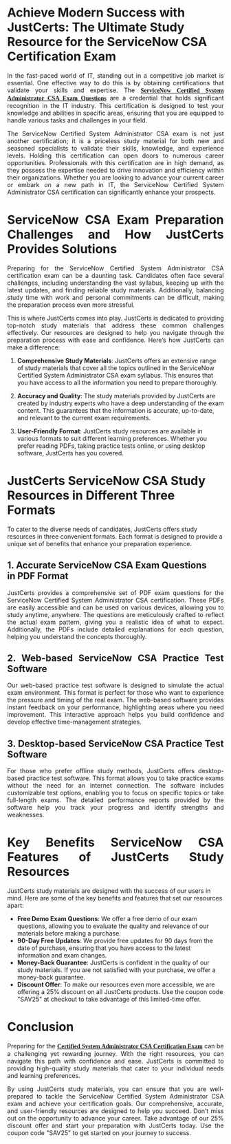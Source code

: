 <h1><strong>Achieve Modern Success with JustCerts: The Ultimate Study Resource for the ServiceNow CSA Certification Exam</strong></h1>

<p style="text-align: justify;">In the fast-paced world of IT, standing out in a competitive job market is essential. One effective way to do this is by obtaining certifications that validate your skills and expertise. The <span style="font-family:Georgia,serif;"><span style="font-size:14px;"><strong><a href="https://www.justcerts.com/servicenow/csa-practice-questions.html">ServiceNow Certified System Administrator CSA Exam Questions</a></strong></span></span> are a credential that holds significant recognition in the IT industry. This certification is designed to test your knowledge and abilities in specific areas, ensuring that you are equipped to handle various tasks and challenges in your field.</p>

<p style="text-align: justify;">The ServiceNow Certified System Administrator CSA exam is not just another certification; it is a priceless study material for both new and seasoned specialists to validate their skills, knowledge, and experience levels. Holding this certification can open doors to numerous career opportunities. Professionals with this certification are in high demand, as they possess the expertise needed to drive innovation and efficiency within their organizations. Whether you are looking to advance your current career or embark on a new path in IT, the ServiceNow Certified System Administrator CSA certification can significantly enhance your prospects.</p>

<h1 style="text-align: justify;"><strong>ServiceNow CSA Exam Preparation Challenges and How JustCerts Provides Solutions</strong></h1>

<p style="text-align: justify;">Preparing for the ServiceNow Certified System Administrator CSA certification exam can be a daunting task. Candidates often face several challenges, including understanding the vast syllabus, keeping up with the latest updates, and finding reliable study materials. Additionally, balancing study time with work and personal commitments can be difficult, making the preparation process even more stressful.</p>

<p style="text-align: justify;">This is where JustCerts comes into play. JustCerts is dedicated to providing top-notch study materials that address these common challenges effectively. Our resources are designed to help you navigate through the preparation process with ease and confidence. Here’s how JustCerts can make a difference:</p>

<ol>
	<li>
	<p><span style="font-size:14px;"><strong>Comprehensive Study Materials</strong>: JustCerts offers an extensive range of study materials that cover all the topics outlined in the ServiceNow Certified System Administrator CSA exam syllabus. This ensures that you have access to all the information you need to prepare thoroughly.</span></p>
	</li>
	<li>
	<p><span style="font-size:14px;"><strong>Accuracy and Quality</strong>: The study materials provided by JustCerts are created by industry experts who have a deep understanding of the exam content. This guarantees that the information is accurate, up-to-date, and relevant to the current exam requirements.</span></p>
	</li>
	<li>
	<p><span style="font-size:14px;"><strong>User-Friendly Format</strong>: JustCerts study resources are available in various formats to suit different learning preferences. Whether you prefer reading PDFs, taking practice tests online, or using desktop software, JustCerts has you covered.</span></p>
	</li>
</ol>

<h1><strong>JustCerts ServiceNow CSA Study Resources in Different Three Formats</strong></h1>

<p>To cater to the diverse needs of candidates, JustCerts offers study resources in three convenient formats. Each format is designed to provide a unique set of benefits that enhance your preparation experience.</p>

<h2><strong>1. Accurate ServiceNow CSA Exam Questions in PDF Format</strong></h2>

<p style="text-align: justify;">JustCerts provides a comprehensive set of PDF exam questions for the ServiceNow Certified System Administrator CSA certification. These PDFs are easily accessible and can be used on various devices, allowing you to study anytime, anywhere. The questions are meticulously crafted to reflect the actual exam pattern, giving you a realistic idea of what to expect. Additionally, the PDFs include detailed explanations for each question, helping you understand the concepts thoroughly.</p>

<h2 style="text-align: justify;"><strong>2. Web-based ServiceNow CSA Practice Test Software</strong></h2>

<p style="text-align: justify;">Our web-based practice test software is designed to simulate the actual exam environment. This format is perfect for those who want to experience the pressure and timing of the real exam. The web-based software provides instant feedback on your performance, highlighting areas where you need improvement. This interactive approach helps you build confidence and develop effective time-management strategies.</p>

<h2 style="text-align: justify;"><strong>3. Desktop-based ServiceNow CSA Practice Test Software</strong></h2>

<p style="text-align: justify;">For those who prefer offline study methods, JustCerts offers desktop-based practice test software. This format allows you to take practice exams without the need for an internet connection. The software includes customizable test options, enabling you to focus on specific topics or take full-length exams. The detailed performance reports provided by the software help you track your progress and identify strengths and weaknesses.</p>

<h1 style="text-align: justify;"><strong>Key Benefits ServiceNow CSA Features of JustCerts Study Resources</strong></h1>

<p>JustCerts study materials are designed with the success of our users in mind. Here are some of the key benefits and features that set our resources apart:</p>

<ul>
	<li><span style="font-size:14px;"><strong>Free Demo Exam Questions</strong>: We offer a free demo of our exam questions, allowing you to evaluate the quality and relevance of our materials before making a purchase.</span></li>
	<li><span style="font-size:14px;"><strong>90-Day Free Updates</strong>: We provide free updates for 90 days from the date of purchase, ensuring that you have access to the latest information and exam changes.</span></li>
	<li><span style="font-size:14px;"><strong>Money-Back Guarantee</strong>: JustCerts is confident in the quality of our study materials. If you are not satisfied with your purchase, we offer a money-back guarantee.</span></li>
	<li><span style="font-size:14px;"><strong>Discount Offer</strong>: To make our resources even more accessible, we are offering a 25% discount on all JustCerts products. Use the coupon code "SAV25" at checkout to take advantage of this limited-time offer.</span></li>
</ul>

<h1><strong>Conclusion</strong></h1>

<p style="text-align: justify;">Preparing for the <span style="font-family:Georgia,serif;"><span style="font-size:14px;"><strong><a href="https://www.justcerts.com/servicenow/certified-system-administrator-certification-exams.html">Certified System Administrator CSA Certification Exam</a></strong></span></span> can be a challenging yet rewarding journey. With the right resources, you can navigate this path with confidence and ease. JustCerts is committed to providing high-quality study materials that cater to your individual needs and learning preferences.</p>

<p style="text-align: justify;">By using JustCerts study materials, you can ensure that you are well-prepared to tackle the ServiceNow Certified System Administrator CSA exam and achieve your certification goals. Our comprehensive, accurate, and user-friendly resources are designed to help you succeed. Don’t miss out on the opportunity to advance your career. Take advantage of our 25% discount offer and start your preparation with JustCerts today. Use the coupon code "SAV25" to get started on your journey to success.</p>
